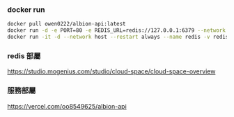 ### docker run 


```bash
docker pull owen0222/albion-api:latest
docker run -d -e PORT=80 -e REDIS_URL=redis://127.0.0.1:6379 --network host --restart always --name albion-api owen0222/albion-api:latest
docker run -it -d --network host --restart always --name redis -v redis:/data redis:6.2.5
```


### redis 部屬
https://studio.mogenius.com/studio/cloud-space/cloud-space-overview
### 服務部屬
https://vercel.com/oo8549625/albion-api
